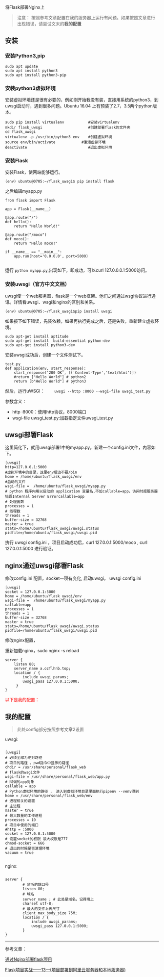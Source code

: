 将Flask部署Nginx上

> 注意：
按照参考文章配置在我的服务器上运行有问题。如果按照文章进行出现错误，请尝试文末的**我的配置**

## 安装

### 安装Python3,pip

```
sudo apt update
sudo apt install python3
sudo apt install python3-pip
```

### 安装python3虚拟环境

安装虚拟环境还是很有必要的，例如刚开始我没有装，直接用系统的python3，到uwsgi启动时，遇到很多问题。Ubuntu 16.04 上有预装了2.7，3.5两个python版本。
   
```
sudo pip install virtualenv           #安装virtualenv
mkdir flask_uwsgi                     #创建部署flask的文件夹
cd flask_uwsgi
virtualenv -p /usr/bin/python3 env    #创建虚拟环境 
source env/bin/activate            #激活虚拟环境
deactivate                            #退出虚拟环境
```

### 安装Flask

安装Flask，使网站能够运行。

```
(env) ubuntu@0705:~/flask_uwsgi$ pip install flask
```

之后编辑myapp.py

```
from flask import Flask

app = Flask(__name__)

@app.route("/")
def hello():
    return "Hello World!"

@app.route("/moco")
def moco():
    return "Hello moco!"

if __name__ == "__main__":
    app.run(host='0.0.0.0', port=5000)
	
```

运行  `python myapp.py`,出现如下，即成功，可以curl 127.0.0.0.1:5000访问。


### 安装uwsgi（官方中文文档）

uwsgi使一个web服务器，flask是一个web框架。他们之间通过wsgi协议进行通讯。详情看uwsgi、wsgi和nginx的区别和关系。

`(env) ubuntu@0705:~/flask_uwsgi$pip install uwsgi`

如果报下如下错误，先装依赖，如果再执行完成之后，还是失败，重新建立虚拟环境。　

```
sudo apt-get install aptitude
sudo apt-get install  build-essential python-dev
sudo apt-get install python3-dev
```


安装uwsgi成功后，创建一个文件测试下。

```
test.py
def application(env, start_response):
    start_response('200 OK', [('Content-Type','text/html')])
    #return ["Hello World"] # python2
    return [b"Hello World"] # python3
``` 

然后，运行uWSGI：
　　`uwsgi --http :8000 --wsgi-file uwsgi_test.py`
  
参数含义：

- http :8000：使用http协议，8000端口
- wsgi-file uwsgi_test.py:加载指定文件uwsgi_test.py


## uwsgi部署Flask 

这里简化下，就用uwsgi部署1中的myapp.py。新建一个config.ini文件，内容如下。

```
[uwsgi]
http=127.0.0.1:5000
#虚拟环境中的目录，这里env后边不要/bin
home = /home/ubuntu/flask_uwsgi/env
#启动的文件
wsgi-file =  /home/ubuntu/flask_uwsgi/myapp.py
# python 程序内用以启动的 application 变量名,不加callable=app，访问时报服务器错误Internal Server Errorcallable=app
# 处理器数
processes = 1
# 线程数
threads = 1
buffer-size = 32768
master = true
stats=/home/ubuntu/flask_uwsgi/uwsgi.status
pidfile=/home/ubuntu/flask_uwsgi/uwsgi.pid

```

执行 uwsgi config.ini ，项目启动成功后，curl 127.0.0.1:5000/moco , curl 127.0.0.1:5000 进行验证。

## nginx通过uwsgi部署Flask 
修改config.ini 配置，socket一项有变化,
启动uwsgi， uwsgi config.ini

```
[uwsgi]
socket = 127.0.0.1:5000
home = /home/ubuntu/flask_uwsgi/env
wsgi-file =  /home/ubuntu/flask_uwsgi/myapp.py
callable=app
processes = 1
threads = 1
buffer-size = 32768
master = true
stats=/home/ubuntu/flask_uwsgi/uwsgi.status
pidfile=/home/ubuntu/flask_uwsgi/uwsgi.pid
```

 修改nginx配置，

 重新加载nginx，sudo nginx -s reload
 
```
server {
	listen 80;
    server_name a.ozflhnb.top;
    location / {
        include uwsgi_params;
        uwsgi_pass 127.0.0.1:5000;
     }
}
```


<font color='red'>以下是我的配置：</font>

## 我的配置

> 此处config部分按照参考文章2设置

uwsgi:

```

[uwsgi] 
# 必须全部为绝对路径 
# 项目的路径 ，pwd指令中显示的路径
chdir = /usr/share/personal/flask_web
# flask的wsgi文件 
wsgi-file = /usr/share/personal/flask_web/app.py
# 回调的app对象 
callable = app 
# Python虚拟环境的路径 ， 进入到虚拟环境目录里面执行pipenv --venv得到 
home = /usr/share/personal/flask_web/env
# 进程相关的设置 
# 主进程 
master = true 
# 最大数量的工作进程 
processes = 10
# 项目中使用的端口 
#http = :5000
socket = 127.0.0.1:5000
# 设置socket的权限 最大权限是777
chmod-socket = 666 
# 退出的时候是否清理环境 
vacuum = true


```

nginx:

```

server {
        # 监听的端口号 
        listen 80;
        # 域名
        server_name ; # 此处是域名，记得填上
        charset utf-8;
        # 最大的文件上传尺寸
        client_max_body_size 75M;
        location / {
			include uwsgi_params;
			uwsgi_pass 127.0.0.1:5000;
     	}
}

```

---

参考文章：

[通过Nginx部署flask项目](https://www.cnblogs.com/sdadx/p/10360208.html)

[Flask项目实战——13—(项目部署到阿里云服务器和本地服务器)](https://blog.csdn.net/weixin_42118531/article/details/106592752)